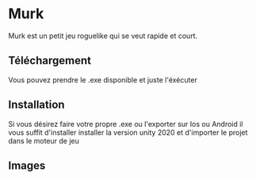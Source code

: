 # Murk

Murk est un petit jeu roguelike qui se veut rapide et court.

## Téléchargement

Vous pouvez prendre le .exe disponible et juste l'éxécuter

## Installation

Si vous désirez faire votre propre .exe ou l'exporter sur Ios ou Android il vous suffit d'installer installer la version unity 2020 et d'importer le projet dans le moteur de jeu

## Images

